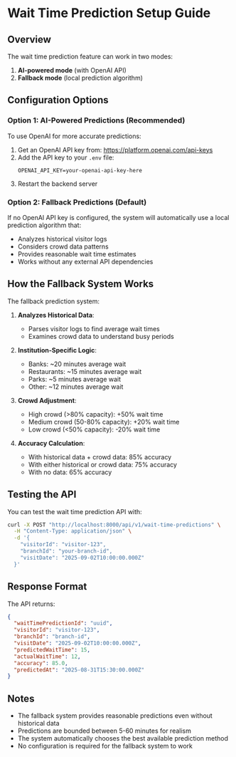 # Wait Time Prediction Setup Guide

## Overview
The wait time prediction feature can work in two modes:
1. **AI-powered mode** (with OpenAI API)
2. **Fallback mode** (local prediction algorithm)

## Configuration Options

### Option 1: AI-Powered Predictions (Recommended)
To use OpenAI for more accurate predictions:

1. Get an OpenAI API key from: https://platform.openai.com/api-keys
2. Add the API key to your `.env` file:
   ```
   OPENAI_API_KEY=your-openai-api-key-here
   ```
3. Restart the backend server

### Option 2: Fallback Predictions (Default)
If no OpenAI API key is configured, the system will automatically use a local prediction algorithm that:
- Analyzes historical visitor logs
- Considers crowd data patterns
- Provides reasonable wait time estimates
- Works without any external API dependencies

## How the Fallback System Works

The fallback prediction system:

1. **Analyzes Historical Data**: 
   - Parses visitor logs to find average wait times
   - Examines crowd data to understand busy periods

2. **Institution-Specific Logic**:
   - Banks: ~20 minutes average wait
   - Restaurants: ~15 minutes average wait  
   - Parks: ~5 minutes average wait
   - Other: ~12 minutes average wait

3. **Crowd Adjustment**:
   - High crowd (>80% capacity): +50% wait time
   - Medium crowd (50-80% capacity): +20% wait time
   - Low crowd (<50% capacity): -20% wait time

4. **Accuracy Calculation**:
   - With historical data + crowd data: 85% accuracy
   - With either historical or crowd data: 75% accuracy
   - With no data: 65% accuracy

## Testing the API

You can test the wait time prediction API with:

```bash
curl -X POST "http://localhost:8000/api/v1/wait-time-predictions" \
  -H "Content-Type: application/json" \
  -d '{
    "visitorId": "visitor-123",
    "branchId": "your-branch-id",
    "visitDate": "2025-09-02T10:00:00.000Z"
  }'
```

## Response Format

The API returns:
```json
{
  "waitTimePredictionId": "uuid",
  "visitorId": "visitor-123",
  "branchId": "branch-id",
  "visitDate": "2025-09-02T10:00:00.000Z",
  "predictedWaitTime": 15,
  "actualWaitTime": 12,
  "accuracy": 85.0,
  "predictedAt": "2025-08-31T15:30:00.000Z"
}
```

## Notes

- The fallback system provides reasonable predictions even without historical data
- Predictions are bounded between 5-60 minutes for realism
- The system automatically chooses the best available prediction method
- No configuration is required for the fallback system to work
